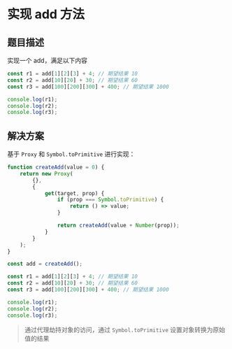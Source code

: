 <!--
 * @Author: lvdengming@foxmail.com
 * @Date: 2024-09-10 23:11:06
 * @LastEditors: lvdengming@foxmail.com
 * @LastEditTime: 2025-09-16 08:09:52
-->

# 实现 add 方法

## 题目描述

实现一个 add，满足以下内容

```js
const r1 = add[1][2][3] + 4; // 期望结果 10
const r2 = add[10][20] + 30; // 期望结果 60
const r3 = add[100][200][300] + 400; // 期望结果 1000

console.log(r1);
console.log(r2);
console.log(r3);
```

## 解决方案

基于 `Proxy` 和 `Symbol.toPrimitive` 进行实现：

```js
function createAdd(value = 0) {
    return new Proxy(
        {},
        {
            get(target, prop) {
                if (prop === Symbol.toPrimitive) {
                    return () => value;
                }

                return createAdd(value + Number(prop));
            }
        }
    );
}

const add = createAdd();

const r1 = add[1][2][3] + 4; // 期望结果 10
const r2 = add[10][20] + 30; // 期望结果 60
const r3 = add[100][200][300] + 400; // 期望结果 1000

console.log(r1);
console.log(r2);
console.log(r3);
```

> 通过代理劫持对象的访问，通过 `Symbol.toPrimitive` 设置对象转换为原始值的结果
